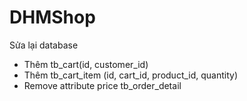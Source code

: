 # DHMShop
Sửa lại database
- Thêm tb_cart(id, customer_id)
- Thêm tb_cart_item (id, cart_id, product_id, quantity)
- Remove attribute price tb_order_detail
